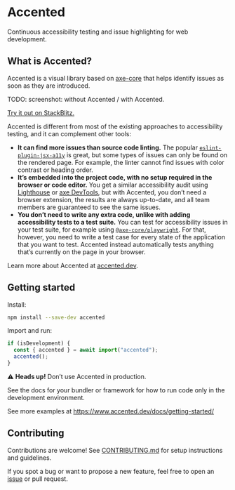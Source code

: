 # Accented

Continuous accessibility testing and issue highlighting for web development.

## What is Accented?

Accented is a visual library based on [axe-core](https://github.com/dequelabs/axe-core) that helps identify issues as soon as they are introduced.

TODO: screenshot: without Accented / with Accented.

[Try it out on StackBlitz.](https://stackblitz.com/edit/accented-playground-react-ts?file=src%2Fmain.tsx)

Accented is different from most of the existing approaches to accessibility testing,
and it can complement other tools:

- **It can find more issues than source code linting.** The popular [`eslint-plugin-jsx-a11y`](https://www.npmjs.com/package/eslint-plugin-jsx-a11y) is great, but some types of issues can only be found on the rendered page. For example, the linter cannot find issues with color contrast or heading order.
- **It’s embedded into the project code, with no setup required in the browser or code editor.** You get a similar accessibility audit using [Lighthouse](https://developer.chrome.com/docs/lighthouse/overview) or [axe DevTools](https://www.deque.com/axe/devtools/), but with Accented, you don’t need a browser extension, the results are always up-to-date, and all team members are guaranteed to see the same issues.
- **You don’t need to write any extra code, unlike with adding accessibility tests to a test suite.** You can test for accessibility issues in your test suite, for example using [`@axe-core/playwright`](https://www.npmjs.com/package/@axe-core/playwright). For that, however, you need to write a test case for every state of the application that you want to test. Accented instead automatically tests anything that’s currently on the page in your browser.

Learn more about Accented at [accented.dev](https://www.accented.dev).

## Getting started

Install:

```bash
npm install --save-dev accented
```

Import and run:

```js
if (isDevelopment) {
  const { accented } = await import("accented");
  accented();
}
```

⚠️ **Heads up!**
Don’t use Accented in production.

See the docs for your bundler or framework for how to run code only in the development environment.

See more examples at https://www.accented.dev/docs/getting-started/

## Contributing

Contributions are welcome!
See [CONTRIBUTING.md](https://github.com/pomerantsev/accented/blob/main/CONTRIBUTING.md) for setup instructions and guidelines.

If you spot a bug or want to propose a new feature, feel free to open an [issue](https://github.com/pomerantsev/accented/issues) or pull request.
